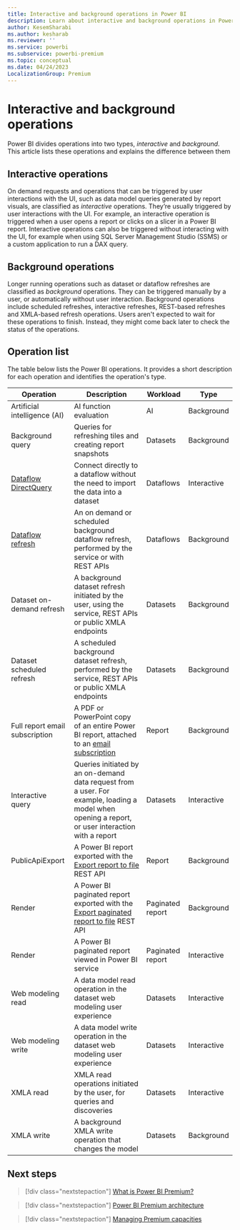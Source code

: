 ```yaml
---
title: Interactive and background operations in Power BI
description: Learn about interactive and background operations in Power BI 
author: KesemSharabi
ms.author: kesharab
ms.reviewer: ''
ms.service: powerbi
ms.subservice: powerbi-premium
ms.topic: conceptual
ms.date: 04/24/2023
LocalizationGroup: Premium
---
```

# Interactive and background operations

Power BI divides operations into two types, *interactive* and *background*. This article lists these operations and explains the difference between them

## Interactive operations

On demand requests and operations that can be triggered by user interactions with the UI, such as data model queries generated by report visuals, are classified as *interactive* operations. They’re usually triggered by user interactions with the UI. For example, an interactive operation is triggered when a user opens a report or clicks on a slicer in a Power BI report. Interactive operations can also be triggered without interacting with the UI, for example when using SQL Server Management Studio (SSMS) or a custom application to run a DAX query.

## Background operations

Longer running operations such as dataset or dataflow refreshes are classified as *background* operations. They can be triggered manually by a user, or automatically without user interaction. Background operations include scheduled refreshes, interactive refreshes, REST-based refreshes and XMLA-based refresh operations. Users aren't expected to wait for these operations to finish. Instead, they might come back later to check the status of the operations.

## Operation list

The table below lists the Power BI operations. It provides a short description for each operation and identifies the operation's type.

| Operation            | Description  | Workload  | Type |
|----------------------|--------------|-----------|------|
| Artificial intelligence (AI) | AI function evaluation | AI |Background |
| Background query     | Queries for refreshing tiles and creating report snapshots | Datasets | Background  |
| [Dataflow DirectQuery](../transform-model/dataflows/dataflows-directquery.md) | Connect directly to a dataflow without the need to import the data into a dataset | Dataflows | Interactive |
| [Dataflow refresh](../transform-model/dataflows/dataflows-understand-optimize-refresh.md) | An on demand or scheduled background dataflow refresh, performed by the service or with REST APIs | Dataflows | Background |
| Dataset on-demand refresh | A background dataset refresh initiated by the user, using the service, REST APIs or public XMLA endpoints | Datasets | Background |
| Dataset scheduled refresh | A scheduled background dataset refresh, performed by the service, REST APIs or public XMLA endpoints | Datasets | Background |
| Full report email subscription | A PDF or PowerPoint copy of an entire Power BI report, attached to an [email subscription](/power-bi/collaborate-share/end-user-subscribe) | Report | Background |
| Interactive query    | Queries initiated by an on-demand data request from a user. For example, loading a model when opening a report, or user interaction with a report | Datasets | Interactive |
| PublicApiExport | A Power BI report exported with the [Export report to file](../developer/embedded/export-to.md) REST API | Report | Background |
| Render | A Power BI paginated report exported with the [Export paginated report to file](../developer/embedded/export-paginated-report.md) REST API | Paginated report | Background |
| Render | A Power BI paginated report viewed in Power BI service | Paginated report | Interactive |
| Web modeling read | A data model read operation in the dataset web modeling user experience | Datasets | Interactive |
| Web modeling write | A data model write operation in the dataset web modeling user experience  | Datasets | Interactive |
| XMLA read | XMLA read operations initiated by the user, for queries and discoveries  | Datasets | Interactive |
| XMLA write | A background XMLA write operation that changes the model | Datasets | Background |

## Next steps

> [!div class="nextstepaction"]
> [What is Power BI Premium?](service-premium-what-is.md)

> [!div class="nextstepaction"]
> [Power BI Premium architecture](service-premium-architecture.md)

> [!div class="nextstepaction"]
> [Managing Premium capacities](service-premium-capacity-manage.md)
